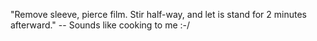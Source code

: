 "Remove sleeve, pierce film. Stir half-way, and let is stand for 2 minutes afterward." -- Sounds like cooking to me :-/